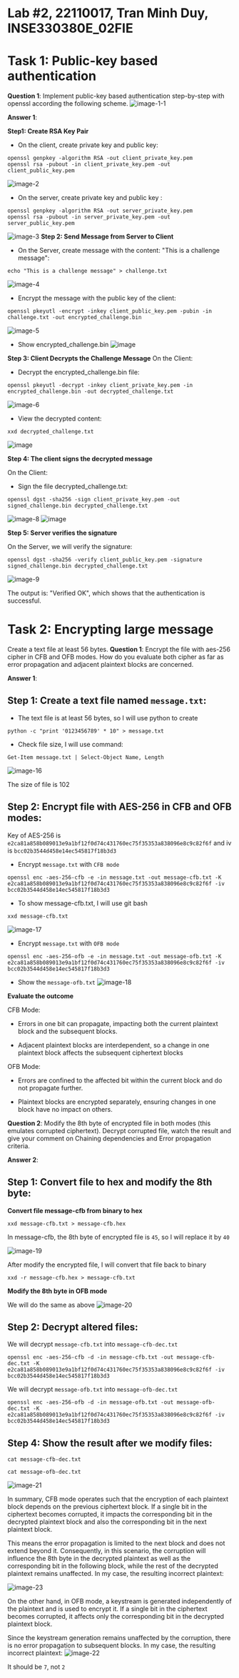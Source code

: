 # Lab #2, 22110017, Tran Minh Duy, INSE330380E_02FIE
# Task 1: Public-key based authentication 
**Question 1**: 
Implement public-key based authentication step-by-step with openssl according the following scheme.
![image-1-1](https://github.com/user-attachments/assets/2ef43c3a-e259-4f13-aa11-37a82db1d36a)


**Answer 1**:

**Step1: Create RSA Key Pair** 
- On the client, create private key and public key:

```
openssl genpkey -algorithm RSA -out client_private_key.pem
openssl rsa -pubout -in client_private_key.pem -out client_public_key.pem
```
![image-2](https://github.com/user-attachments/assets/b2ca56e0-20a7-43b8-905b-3d7d6fc0f704)
- On the server, create private key and public key :

```
openssl genpkey -algorithm RSA -out server_private_key.pem
openssl rsa -pubout -in server_private_key.pem -out server_public_key.pem
```
![image-3](https://github.com/user-attachments/assets/fbf31572-de7b-430e-9a23-02c4e06051c8)
**Step 2: Send Message from Server to Client**

- On the Server, create message with the content: "This is a challenge message":
```
echo "This is a challenge message" > challenge.txt
```
![image-4](https://github.com/user-attachments/assets/7cafd170-7e16-4e03-ba92-e788d25de47a)
- Encrypt the message with the public key of the client:
```
openssl pkeyutl -encrypt -inkey client_public_key.pem -pubin -in challenge.txt -out encrypted_challenge.bin
```
![image-5](https://github.com/user-attachments/assets/73207212-b701-4a96-9dea-65ea58b3ce43)
- Show encrypted_challenge.bin
![image](https://github.com/user-attachments/assets/9eb92059-cd30-4117-a1a9-a81e4bbc1157)


**Step 3: Client Decrypts the Challenge Message**
On the Client:

- Decrypt the encrypted_challenge.bin file:
```
openssl pkeyutl -decrypt -inkey client_private_key.pem -in encrypted_challenge.bin -out decrypted_challenge.txt
```
![image-6](https://github.com/user-attachments/assets/c68e2242-f5c5-407d-aaee-632071cd0198)
- View the decrypted content:
```
xxd decrypted_challenge.txt
```
![image](https://github.com/user-attachments/assets/a3e94ff9-5ff8-4e80-a2c1-7b39ec5e1b1b)

**Step 4: The client signs the decrypted message**

On the Client:
- Sign the file decrypted_challenge.txt:
```
openssl dgst -sha256 -sign client_private_key.pem -out signed_challenge.bin decrypted_challenge.txt
```
![image-8](https://github.com/user-attachments/assets/47350dbd-76cd-4eaf-8b8a-084b71f993e6)
![image](https://github.com/user-attachments/assets/a796fb4d-aa6a-4c93-b929-0e87c10d8bf7)

**Step 5: Server verifies the signature**

On the Server, we will verify the signature:
```
openssl dgst -sha256 -verify client_public_key.pem -signature signed_challenge.bin decrypted_challenge.txt
```
![image-9](https://github.com/user-attachments/assets/d6c497c8-fe91-4bdd-9e7f-778d5765a634)

The output is: "Verified OK", which shows that the authentication is successful.

# Task 2: Encrypting large message 
Create a text file at least 56 bytes.
**Question 1**:
Encrypt the file with aes-256 cipher in CFB and OFB modes. How do you evaluate both cipher as far as error propagation and adjacent plaintext blocks are concerned. 

**Answer 1**:

## Step 1: Create a text file named `message.txt`:

- The text file is at least 56 bytes, so I will use python to create

```
python -c "print '0123456789' * 10" > message.txt
```

- Check file size, I will use command:
```
Get-Item message.txt | Select-Object Name, Length
```
 
![image-16](https://github.com/user-attachments/assets/fb4e05c5-4013-4654-8a4b-179067e10d82)


The size of file is 102


## Step 2: Encrypt file with AES-256 in CFB and OFB modes:

Key of AES-256 is `e2ca81a858b089013e9a1bf12f0d74c431760ec75f35353a838096e8c9c82f6f` and iv is `bcc02b3544d458e14ec545817f18b3d3`

- Encrypt `message.txt` with `CFB mode`
```
openssl enc -aes-256-cfb -e -in message.txt -out message-cfb.txt -K e2ca81a858b089013e9a1bf12f0d74c431760ec75f35353a838096e8c9c82f6f -iv bcc02b3544d458e14ec545817f18b3d3
```
- To show message-cfb.txt, I will use git bash
```
xxd message-cfb.txt
```
![image-17](https://github.com/user-attachments/assets/f16152a0-5383-4801-8f17-c6ce311b4929)

- Encrypt `message.txt` with `OFB mode`
```
openssl enc -aes-256-ofb -e -in message.txt -out message-ofb.txt -K e2ca81a858b089013e9a1bf12f0d74c431760ec75f35353a838096e8c9c82f6f -iv bcc02b3544d458e14ec545817f18b3d3
```
- Show the `message-ofb.txt`
![image-18](https://github.com/user-attachments/assets/7b8fa4e5-0347-48bf-aa01-b9974275d0ec)


**Evaluate the outcome**

CFB Mode:

- Errors in one bit can propagate, impacting both the current plaintext block and the subsequent blocks.

- Adjacent plaintext blocks are interdependent, so a change in one plaintext block affects the subsequent ciphertext blocks

OFB Mode:

- Errors are confined to the affected bit within the current block and do not propagate further.

- Plaintext blocks are encrypted separately, ensuring changes in one block have no impact on others.

**Question 2**:
Modify the 8th byte of encrypted file in both modes (this emulates corrupted ciphertext).
Decrypt corrupted file, watch the result and give your comment on Chaining dependencies and Error propagation criteria.

**Answer 2**:

## Step 1: Convert file to hex and modify the 8th byte:
**Convert file message-cfb from binary to hex**
```
xxd message-cfb.txt > message-cfb.hex
```
In message-cfb, the 8th byte of encrypted file is `45`, so I will replace it by `40`

![image-19](https://github.com/user-attachments/assets/b94628cb-7f15-4b59-a03b-31e10db2aeeb)


After modify the encrypted file, I will convert that file back to binary

```
xxd -r message-cfb.hex > message-cfb.txt
```
**Modify the 8th byte in OFB mode**

We will do the same as above
![image-20](https://github.com/user-attachments/assets/82031855-1470-4fb1-a2dd-cb8ef7671cfe)


## Step 2: Decrypt altered files:

We will decrypt `message-cfb.txt` into `message-cfb-dec.txt`
```
openssl enc -aes-256-cfb -d -in message-cfb.txt -out message-cfb-dec.txt -K e2ca81a858b089013e9a1bf12f0d74c431760ec75f35353a838096e8c9c82f6f -iv bcc02b3544d458e14ec545817f18b3d3
```
We will decrypt `message-ofb.txt` into `message-ofb-dec.txt`
```
openssl enc -aes-256-ofb -d -in message-ofb.txt -out message-ofb-dec.txt -K e2ca81a858b089013e9a1bf12f0d74c431760ec75f35353a838096e8c9c82f6f -iv bcc02b3544d458e14ec545817f18b3d3
```

## Step 4: Show the result after we modify files:
```
cat message-cfb-dec.txt
```
```
cat message-ofb-dec.txt
```
![image-21](https://github.com/user-attachments/assets/47430d7e-900a-47f3-bda9-7e76c824c21c)


In summary, CFB mode operates such that the encryption of each plaintext block depends on the previous ciphertext block. If a single bit in the ciphertext becomes corrupted, it impacts the corresponding bit in the decrypted plaintext block and also the corresponding bit in the next plaintext block. 

This means the error propagation is limited to the next block and does not extend beyond it. Consequently, in this scenario, the corruption will influence the 8th byte in the decrypted plaintext as well as the corresponding bit in the following block, while the rest of the decrypted plaintext remains unaffected. In my case, the resulting incorrect plaintext:

![image-23](https://github.com/user-attachments/assets/31fe292f-3a17-444c-98f2-036edda94fd8)


On the other hand, in OFB mode, a keystream is generated independently of the plaintext and is used to encrypt it. If a single bit in the ciphertext becomes corrupted, it affects only the corresponding bit in the decrypted plaintext block. 

Since the keystream generation remains unaffected by the corruption, there is no error propagation to subsequent blocks. In my case, the resulting incorrect plaintext:
![image-22](https://github.com/user-attachments/assets/dd06fbf2-0593-4111-966d-7a8ce98bb5d8)

It should be `7`, not `2`
